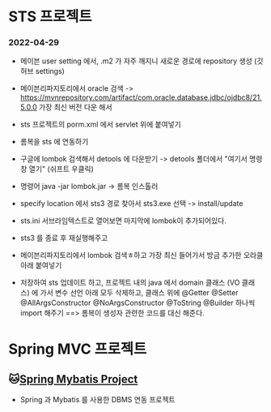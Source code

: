 # STS 프로젝트

### 2022-04-29
* 메이븐 user setting 에서, .m2 가 자주 깨지니 새로운 경로에 repository 생성 (깃허브 settings)
* 메이븐리파지토리에서 oracle 검색 -> https://mvnrepository.com/artifact/com.oracle.database.jdbc/ojdbc8/21.5.0.0
가장 최신 버전 다운 해서
* sts 프로젝트의 porm.xml 에서 servlet 위에 붙여넣기
* 롬복을 sts 에 연동하기
* 구글에 lombok 검색해서 detools 에 다운받기 -> detools 폴더에서 "여기서 명령창 열기" (쉬프트 우클릭)
* 명령어 java -jar lombok.jar  -> 롬복 인스톨러
* specify location 에서 sts3 경로 찾아서 sts3.exe 선택 -> install/update
* sts.ini 서브라임텍스트로 열어보면 마지막에 lombok이 추가되어있다.
* sts3 를 종료 후 재실행해주고
* 메이븐리파지토리에서 lombok 검색ㅎ하고 가장 최신 들어가서 방금 추가한 오라클 아래 붙여넣기

* 저장하여 sts 업데이트 하고, 프로젝트 내의 java 에서 domain 클래스 (VO 클래스) 에 가서 변수 선언 아래 모두 삭제하고, 클래스 위에 @Getter
@Setter
@AllArgsConstructor
@NoArgsConstructor
@ToString
@Builder
하나씩 import 해주기 
==> 롬복이 생성자 관련한 코드를 대신 해준다.

# Spring MVC 프로젝트

## :cat:[Spring Mybatis Project]()
* Spring 과 Mybatis 를 사용한 DBMS 연동 프로젝트